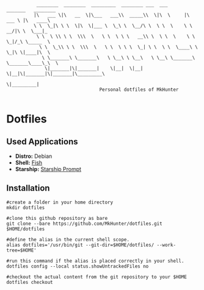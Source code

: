 ```

           ________  ________  _________  ________ ___  ___       _______   ________      
          |\   ___ \|\   __  \|\___   ___\\  _____\\  \|\  \     |\  ___ \ |\   ____\     
          \ \  \_|\ \ \  \|\  \|___ \  \_\ \  \__/\ \  \ \  \    \ \   __/|\ \  \___|_    
           \ \  \ \\ \ \  \\\  \   \ \  \ \ \   __\\ \  \ \  \    \ \  \_|/_\ \_____  \   
            \ \  \_\\ \ \  \\\  \   \ \  \ \ \  \_| \ \  \ \  \____\ \  \_|\ \|____|\  \  
             \ \_______\ \_______\   \ \__\ \ \__\   \ \__\ \_______\ \_______\____\_\  \ 
              \|_______|\|_______|    \|__|  \|__|    \|__|\|_______|\|_______|\_________\
                                                                              \|_________|
                                  Personal dotfiles of MkHunter
                                  
```

# Dotfiles

## Used Applications

- **Distro:** Debian
- **Shell:** [Fish](https://github.com/iamsamiulazim/Dotfiles/tree/main/.config/fish)
- **Starship:** [Starship Prompt](https://github.com/iamsamiulazim/Dotfiles/blob/main/.config/starship.toml)

## Installation
```
#create a folder in your home directory
mkdir dotfiles

#clone this github repository as bare
git clone --bare https://github.com/MkHunter/dotfiles.git $HOME/dotfiles

#define the alias in the current shell scope.
alias dotfiles='/usr/bin/git --git-dir=$HOME/dotfiles/ --work-tree=$HOME'

#run this command if the alias is placed correctly in your shell.
dotfiles config --local status.showUntrackedFiles no

#checkout the actual content from the git repository to your $HOME
dotfiles checkout
```
